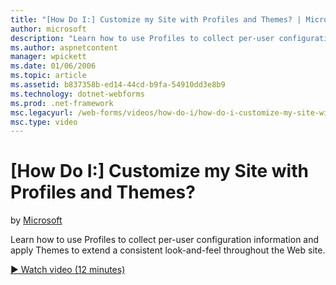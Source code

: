 ```yaml
---
title: "[How Do I:] Customize my Site with Profiles and Themes? | Microsoft Docs"
author: microsoft
description: "Learn how to use Profiles to collect per-user configuration information and apply Themes to extend a consistent look-and-feel throughout the Web site."
ms.author: aspnetcontent
manager: wpickett
ms.date: 01/06/2006
ms.topic: article
ms.assetid: b837358b-ed14-44cd-b9fa-54910dd3e8b9
ms.technology: dotnet-webforms
ms.prod: .net-framework
msc.legacyurl: /web-forms/videos/how-do-i/how-do-i-customize-my-site-with-profiles-and-themes
msc.type: video
---
```

[How Do I:] Customize my Site with Profiles and Themes?
====================
by [Microsoft](https://github.com/microsoft)

Learn how to use Profiles to collect per-user configuration information and apply Themes to extend a consistent look-and-feel throughout the Web site.

[&#9654; Watch video (12 minutes)](https://channel9.msdn.com/Blogs/ASP-NET-Site-Videos/how-do-i-customize-my-site-with-profiles-and-themes)